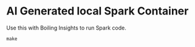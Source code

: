 # AI Generated local Spark Container

Use this with Boiling Insights to run Spark code.

```shell
make
```

